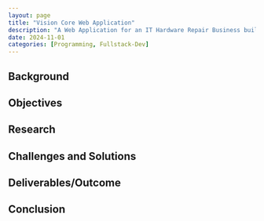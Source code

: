 ```yaml
---
layout: page
title: "Vision Core Web Application"
description: "A Web Application for an IT Hardware Repair Business built using Flask, Python and SQLAlchemy."
date: 2024-11-01
categories: [Programming, Fullstack-Dev]
---
```


## Background

## Objectives

## Research

## Challenges and Solutions

## Deliverables/Outcome

## Conclusion
